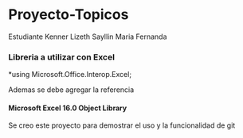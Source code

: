 # Proyecto-Topicos
Estudiante Kenner Lizeth Sayllin Maria Fernanda

### Libreria a utilizar con Excel

*using Microsoft.Office.Interop.Excel; 

Ademas se debe agregar la referencia 

#### Microsoft Excel 16.0 Object Library

Se creo este proyecto para demostrar el uso y la funcionalidad de git
